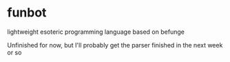 # funbot
lightweight esoteric programming language based on befunge


Unfinished for now, but I'll probably get the parser finished in the next week or so
